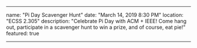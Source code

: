 

---
name: "Pi Day Scavenger Hunt"
date: "March 14, 2019 8:30 PM"
location: "ECSS 2.305"
description: "Celebrate Pi Day with ACM + IEEE! Come hang out, participate in a scavenger hunt to win a prize, and of course, eat pie!"
featured: true

---
